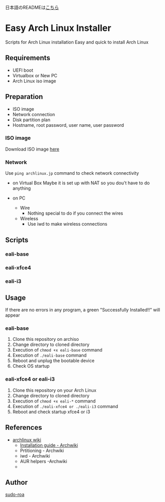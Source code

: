 日本語のREADMEは[こちら](./README_JP.md)

# Easy Arch Linux Installer
Scripts for Arch Linux installation
Easy and quick to install Arch Linux

## Requirements
- UEFI boot
- Virtualbox or New PC
- Arch Linux iso image

## Preparation
- ISO image
- Network connection
- Disk partition plan
- Hostname, root password, user name, user password
### ISO image
Download ISO image [here](https://www.archlinux.jp/download/)

### Network
Use `ping archlinux.jp` command to check network connectivity
- on Virtual Box
Maybe it is set up with NAT so you dou't have to do anything

- on PC
    - Wire
      - Nothing special to do if you connect the wires
    - Wireless
      - Use iwd to make wireless connections

## Scripts
### eali-base
### eali-xfce4
### eali-i3

## Usage
If there are no errors in any program, a green "Successfully Installed!!" will appear
### eali-base
1. Clone this repository on archiso
2. Change directory to cloned directory
3. Execution of `chmod +x eali-base` command
4. Execution of `./eali-base` command
5. Reboot and unplug the bootable device
6. Check OS startup

### eali-xfce4 or eali-i3
1. Clone this repository on your Arch Linux
2. Change directory to cloned directory
3. Execution of `chmod +x eali-*` command
4. Execution of `./eali-xfce4 or ./eali-i3` command
5. Reboot and check startup xfce4 or i3

## References
- [archlinux wiki](https://archlinux.org/)
  - [Installation guide - Archwiki](https://wiki.archlinux.org/title/installation_guide)
  - Prtitioning - Archwiki
  - iwd - Archwiki
  - AUR helpers -Archwiki
  - 

## Author
[sudo-roa](https://github.com/sudo-roa)

